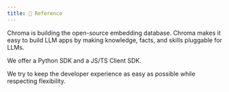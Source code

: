 ```yaml
---
title: 🔧 Reference
---
```


Chroma is building the open-source embedding database. Chroma makes it easy to build LLM apps by making knowledge, facts, and skills pluggable for LLMs.

We offer a Python SDK and a JS/TS Client SDK.

We try to keep the developer experience as easy as possible while respecting flexibility.